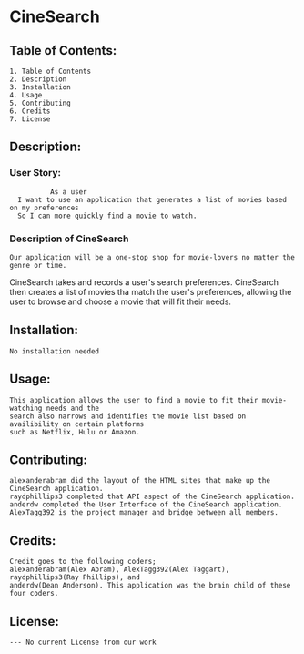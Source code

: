 # CineSearch


##  Table of Contents:
    1. Table of Contents
    2. Description
    3. Installation
    4. Usage
    5. Contributing
    6. Credits
    7. License

## Description:
   ### User Story:
              As a user 
      I want to use an application that generates a list of movies based on my preferences 
      So I can more quickly find a movie to watch.
    
   ### Description of CineSearch 
    Our application will be a one-stop shop for movie-lovers no matter the genre or time. 
CineSearch takes and records a user's search preferences. CineSearch then creates a list of 
movies tha match the user's preferences, allowing the user to browse and choose a movie that
will fit their needs.
    
## Installation:
    No installation needed

## Usage:
    This application allows the user to find a movie to fit their movie-watching needs and the 
    search also narrows and identifies the movie list based on availibility on certain platforms 
    such as Netflix, Hulu or Amazon.

## Contributing:
    alexanderabram did the layout of the HTML sites that make up the CineSearch application.
    raydphillips3 completed that API aspect of the CineSearch application.
    anderdw completed the User Interface of the CineSearch application.
    AlexTagg392 is the project manager and bridge between all members. 
   
## Credits:
    Credit goes to the following coders;
    alexanderabram(Alex Abram), AlexTagg392(Alex Taggart), raydphillips3(Ray Phillips), and 
    anderdw(Dean Anderson). This application was the brain child of these four coders.

## License:
    --- No current License from our work
